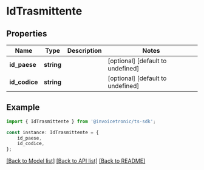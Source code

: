 # IdTrasmittente


## Properties

Name | Type | Description | Notes
------------ | ------------- | ------------- | -------------
**id_paese** | **string** |  | [optional] [default to undefined]
**id_codice** | **string** |  | [optional] [default to undefined]

## Example

```typescript
import { IdTrasmittente } from '@invoicetronic/ts-sdk';

const instance: IdTrasmittente = {
    id_paese,
    id_codice,
};
```

[[Back to Model list]](../README.md#documentation-for-models) [[Back to API list]](../README.md#documentation-for-api-endpoints) [[Back to README]](../README.md)
